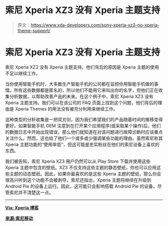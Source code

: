 # 索尼 Xperia XZ3 没有 Xperia 主题支持

> 原文：<https://www.xda-developers.com/sony-xperia-xz3-no-xperia-theme-support/>

# 索尼 Xperia XZ3 没有 Xperia 主题支持

索尼 Xperia XZ3 没有 Xperia 主题支持。他们背后的原因是 Xperia 主题的使用不足以继续工作。

当你使用智能手机时，大多数生产智能手机的公司都在监控你用智能手机做的事情。所有这些数据都是匿名的，所以他们不能用它来叫出你的名字，但他们正在收集分析数据，以帮助改善产品的未来。在这个例子中，索尼 Xperia XZ3 没有 Xperia 主题支持。我们可以在该公司的 FAQ 页面上找到这个问题，他们背后的理由是 Xperia Themes 的用法没有被充分利用来继续工作。

这种类型的分析收集是一把双刃剑，因为我们希望我们的产品随着时间的推移变得更好。如果智能手机 OEM 注意到在打开某个应用程序(或采取某个操作)后，他们的数据日志中开始出现错误，那么他们就知道在对该问题进行故障诊断时应该重点关注什么。然而，这也给了他们一个或多或少强调某些功能的理由。虽然索尼称其 Xperia 主题功能的“使用率低”，但这可能是忠实粉丝在他们的索尼设备上喜欢的东西。

我们被告知，索尼 Xperia XZ3 用户仍然可以从 Play Store 下载并使用这些 Xperia 主题中包含的壁纸。XZ3 不仅支持这些主题的静态壁纸，你也可以应用这些主题的动态壁纸。因此，如果你最喜欢的是这些 Xperia 主题的壁纸，那么你会很高兴听到这个功能不会被剥夺。索尼还指出，Xperia 主题将继续在升级到 Android Pie 的设备上运行。因此，这可能只会影响搭载 Android Pie 的设备，尽管索尼并不清楚这一点。

* * *

[**Via: Xperia 博客**](http://www.xperiablog.net/2018/10/29/sony-drops-xperia-theme-support-for-xperia-xz3/)

[**来源:索尼移动**](https://support.sonymobile.com/global-en/xperiaxz3/faq/category/8019307402e887a420165e528f2ae006238/#gref)